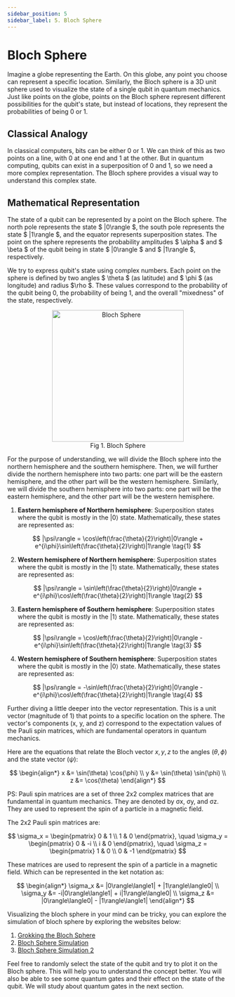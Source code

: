 ```yaml
---
sidebar_position: 5
sidebar_label: 5. Bloch Sphere
---
```


# Bloch Sphere

Imagine a globe representing the Earth. On this globe, any point you choose can represent a specific location. Similarly, the Bloch sphere is a 3D unit sphere used to visualize the state of a single qubit in quantum mechanics. Just like points on the globe, points on the Bloch sphere represent different possibilities for the qubit's state, but instead of locations, they represent the probabilities of being 0 or 1.

## Classical Analogy

In classical computers, bits can be either 0 or 1. We can think of this as two points on a line, with 0 at one end and 1 at the other. But in quantum computing, qubits can exist in a superposition of 0 and 1, so we need a more complex representation. The Bloch sphere provides a visual way to understand this complex state.

## Mathematical Representation

The state of a qubit can be represented by a point on the Bloch sphere. The north pole represents the state $ |0\rangle $, the south pole represents the state $ |1\rangle $, and the equator represents superposition states. The point on the sphere represents the probability amplitudes $ \alpha $ and $ \beta $ of the qubit being in state $ |0\rangle $ and $ |1\rangle $, respectively.

We try to express qubit's state using complex numbers. Each point on the sphere is defined by two angles $ \theta $ (as latitude) and $ \phi $ (as longitude) and radius $\rho $. These values correspond to the probability of the qubit being 0, the probability of being 1, and the overall "mixedness" of the state, respectively.

<figure markdown="span" align="center">
    <img src="https://upload.wikimedia.org/wikipedia/commons/thumb/6/6b/Bloch_sphere.svg/1024px-Bloch_sphere.svg.png" alt="Bloch Sphere" width="300"/>
    <figcaption>Fig 1. Bloch Sphere</figcaption> 
</figure>

For the purpose of understanding, we will divide the Bloch sphere into the northern hemisphere and the southern hemisphere. Then, we will further divide the northern hemisphere into two parts: one part will be the eastern hemisphere, and the other part will be the western hemisphere. Similarly, we will divide the southern hemisphere into two parts: one part will be the eastern hemisphere, and the other part will be the western hemisphere.

1. **Eastern hemisphere of Northern hemisphere**: Superposition states where the qubit is mostly in the $|0\rangle$ state. Mathematically, these states are represented as:

$$
|\psi\rangle = \cos\left(\frac{\theta}{2}\right)|0\rangle + e^{i\phi}\sin\left(\frac{\theta}{2}\right)|1\rangle
\tag{1}
$$

2. **Western hemisphere of Northern hemisphere**: Superposition states where the qubit is mostly in the $|1\rangle$ state. Mathematically, these states are represented as:

$$
|\psi\rangle = \sin\left(\frac{\theta}{2}\right)|0\rangle + e^{i\phi}\cos\left(\frac{\theta}{2}\right)|1\rangle
\tag{2}
$$

3. **Eastern hemisphere of Southern hemisphere**: Superposition states where the qubit is mostly in the $|1\rangle$ state. Mathematically, these states are represented as:

$$
|\psi\rangle = \cos\left(\frac{\theta}{2}\right)|0\rangle - e^{i\phi}\sin\left(\frac{\theta}{2}\right)|1\rangle
\tag{3}
$$

4. **Western hemisphere of Southern hemisphere**: Superposition states where the qubit is mostly in the $|0\rangle$ state. Mathematically, these states are represented as:

$$
|\psi\rangle = -\sin\left(\frac{\theta}{2}\right)|0\rangle - e^{i\phi}\cos\left(\frac{\theta}{2}\right)|1\rangle
\tag{4}
$$

Further diving a little deeper into the vector representation. This is a unit vector (magnitude of 1) that points to a specific location on the sphere. The vector's components (x, y, and z) correspond to the expectation values of the Pauli spin matrices, which are fundamental operators in quantum mechanics.

Here are the equations that relate the Bloch vector $x, y, z$ to the angles ($\theta, \phi$) and the state vector ($\psi$):

$$
\begin{align*}
x &= \sin(\theta) \cos(\phi) \\
y &= \sin(\theta) \sin(\phi) \\
z &= \cos(\theta)
\end{align*}
$$

PS: Pauli spin matrices are a set of three 2x2 complex matrices that are fundamental in quantum mechanics. They are denoted by σx, σy, and σz. They are used to represent the spin of a particle in a magnetic field.

The 2x2 Pauli spin matrices are:

$$
\sigma_x = \begin{pmatrix} 0 & 1 \\ 1 & 0 \end{pmatrix}, \quad
\sigma_y = \begin{pmatrix} 0 & -i \\ i & 0 \end{pmatrix}, \quad
\sigma_z = \begin{pmatrix} 1 & 0 \\ 0 & -1 \end{pmatrix}
$$

These matrices are used to represent the spin of a particle in a magnetic field.
Which can be represented in the ket notation as:

$$
\begin{align*}
\sigma_x &= |0\rangle\langle1| + |1\rangle\langle0| \\
\sigma_y &= -i|0\rangle\langle1| + i|1\rangle\langle0| \\
\sigma_z &= |0\rangle\langle0| - |1\rangle\langle1|
\end{align*}
$$

<!-- Okay, now let's try to take an example and will try to plot the state of the qubit on the Bloch sphere.

### Example
Consider a qubit in the state:

$$
|\psi\rangle = \frac{1}{\sqrt{2}}|0\rangle + \frac{i}{\sqrt{2}}|1\rangle
\tag{30}
$$

PS: the $i$ in the equation is the imaginary unit. We are adding here and not in the previous equations because the imaginary unit is a part of the state vector and not the probability amplitudes. Adding i in the probability amplitudes will make the state vector invalid. So, thats why we are adding i in the state vector and not in the probability amplitudes.

We can represent this state on the Bloch sphere using the following steps:

1. **Calculate the angles**: We can calculate the angles $ \theta $ and $ \phi $ using the following equations:

$$
\begin{align*}
\theta &= 2\cos^{-1}\left(\frac{\langle\psi|\sigma_z|\psi\rangle}{||\psi||}\right) \\
\phi &= 2\tan^{-1}\left(\frac{\langle\psi|\sigma_y|\psi\rangle}{\langle\psi|\sigma_x|\psi\rangle}\right)
\end{align*}
$$

Further calculating the values of $ \theta $ and $ \phi $, we get:

$$
\begin{align*}
\langle\psi|\sigma_z|\psi\rangle &= \begin{bmatrix} \frac{1}{\sqrt{2}} & \frac{i}{\sqrt{2}} \end{bmatrix}\begin{bmatrix} 1 & 0 \\ 0 & -1 \end{bmatrix}\begin{bmatrix} \frac{1}{\sqrt{2}} \\ \frac{-i}{\sqrt{2}} \end{bmatrix} = \begin{bmatrix} \frac{1}{\sqrt{2}} & \frac{i}{\sqrt{2}} \end{bmatrix}\begin{bmatrix} \frac{1}{\sqrt{2}} \\ \frac{-i}{\sqrt{2}} \end{bmatrix} = \frac{1}{2} + \frac{1}{2} = 1 \\
\langle\psi|\sigma_x|\psi\rangle &= \begin{bmatrix} \frac{1}{\sqrt{2}} & \frac{i}{\sqrt{2}} \end{bmatrix}\begin{bmatrix} 0 & 1 \\ 1 & 0 \end{bmatrix}\begin{bmatrix} \frac{1}{\sqrt{2}} \\ \frac{-i}{\sqrt{2}} \end{bmatrix} = \begin{bmatrix} \frac{1}{\sqrt{2}} & \frac{i}{\sqrt{2}} \end{bmatrix}\begin{bmatrix} \frac{-i}{\sqrt{2}} \\ \frac{1}{\sqrt{2}} \end{bmatrix} = 0 \\
\langle\psi|\sigma_y|\psi\rangle &= \begin{bmatrix} \frac{1}{\sqrt{2}} & \frac{i}{\sqrt{2}} \end{bmatrix}\begin{bmatrix} 0 & -i \\ i & 0 \end{bmatrix}\begin{bmatrix} \frac{1}{\sqrt{2}} \\ \frac{-i}{\sqrt{2}} \end{bmatrix} = \begin{bmatrix} \frac{1}{\sqrt{2}} & \frac{i}{\sqrt{2}} \end{bmatrix}\begin{bmatrix} \frac{-1}{\sqrt{2}} \\ \frac{-1}{\sqrt{2}} \end{bmatrix} = -1
\end{align*}
$$

After, putting the values of the state vector in the above equations, we get:


 -->

Visualizing the bloch sphere in your mind can be tricky, you can explore the simulation of bloch sphere by exploring the websites below:

1. [Grokking the Bloch Sphere](https://javafxpert.github.io/grok-bloch/)
2. [Bloch Sphere Simulation](https://bits-and-electrons.github.io/bloch-sphere-simulator/)
3. [Bloch Sphere Simulation 2](https://attilakun.net/bloch/)

Feel free to randomly select the state of the qubit and try to plot it on the Bloch sphere. This will help you to understand the concept better. You will also be able to see some quantum gates and their effect on the state of the qubit. We will study about quantum gates in the next section.
